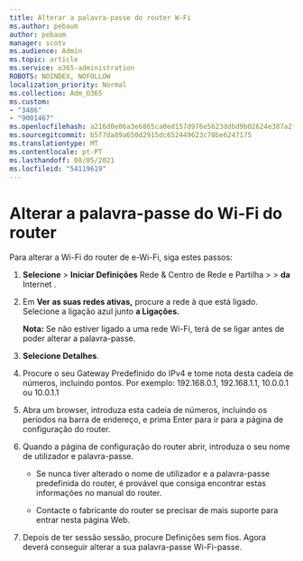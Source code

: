 ```yaml
---
title: Alterar a palavra-passe do router W-Fi
ms.author: pebaum
author: pebaum
manager: scotv
ms.audience: Admin
ms.topic: article
ms.service: o365-administration
ROBOTS: NOINDEX, NOFOLLOW
localization_priority: Normal
ms.collection: Adm_O365
ms.custom:
- "3486"
- "9001467"
ms.openlocfilehash: a216d0e06a3e6865ca0ed157d976e5623ddbd9b02624e387a2f9755315f913bd
ms.sourcegitcommit: b5f7da89a650d2915dc652449623c78be6247175
ms.translationtype: MT
ms.contentlocale: pt-PT
ms.lasthandoff: 08/05/2021
ms.locfileid: "54119619"
---
```

# <a name="change-your-wi-fi-router-password"></a>Alterar a palavra-passe do Wi-Fi do router

Para alterar a Wi-Fi do router de e-Wi-Fi, siga estes passos:

1. **Selecione**  >  **Iniciar Definições** Rede & Centro de Rede e Partilha  >    >  **da** Internet .

2. Em **Ver as suas redes ativas,** procure a rede à que está ligado. Selecione a ligação azul junto **a Ligações.**<br>

   **Nota:** Se não estiver ligado a uma rede Wi-Fi, terá de se ligar antes de poder alterar a palavra-passe.

3. **Selecione Detalhes**.

4. Procure o seu Gateway Predefinido do IPv4 e tome nota desta cadeia de números, incluindo pontos. Por exemplo: 192.168.0.1, 192.168.1.1, 10.0.0.1 ou 10.0.1.1

5. Abra um browser, introduza esta cadeia de números, incluindo os períodos na barra de endereço, e prima Enter para ir para a página de configuração do router.

6. Quando a página de configuração do router abrir, introduza o seu nome de utilizador e palavra-passe.<br>
   - Se nunca tiver alterado o nome de utilizador e a palavra-passe predefinida do router, é provável que consiga encontrar estas informações no manual do router.

   - Contacte o fabricante do router se precisar de mais suporte para entrar nesta página Web.

7. Depois de ter sessão sessão, procure Definições sem fios. Agora deverá conseguir alterar a sua palavra-passe Wi-Fi-passe.
